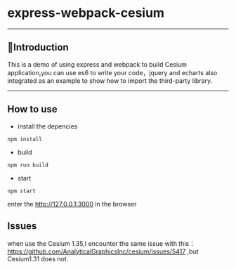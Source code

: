 # express-webpack-cesium
---

## Introduction
This is a demo of using express and webpack to build Cesium application,you can use es6 to write your code，jquery and echarts also integrated as an example to show how to import the third-party library.

---
## How to use 
- install the depencies
> 
```
npm install
```
- build 
```
npm run build
```
- start
```
npm start
```

enter the http://127.0.0.1:3000 in the browser

## Issues
when use the Cesium 1.35,I encounter the same issue with this：https://github.com/AnalyticalGraphicsInc/cesium/issues/5417 ,but Cesium1.31 does not.
